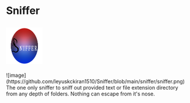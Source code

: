 # Sniffer
<h2><img src="https://github.com/leyuskckiran1510/Sniffer/blob/main/sniffer/sniffer.png" width="100" height="100"></h2>
![image](https://github.com/leyuskckiran1510/Sniffer/blob/main/sniffer/sniffer.png)
The one only sniffer to sniff out provided text or file extension directory from any depth of folders. Nothing can escape from it's nose.
